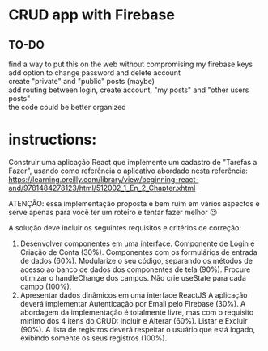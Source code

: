 # CRUD app with Firebase
## TO-DO
find a way to put this on the web without compromising my firebase keys  
add option to change password and delete account  
create "private" and "public" posts (maybe)  
add routing between login, create account, "my posts" and "other users posts"  
the code could be better organized


# instructions:
Construir uma aplicação React que implemente um cadastro de "Tarefas a Fazer", 
usando como referência o aplicativo abordado nesta referência: 
https://learning.oreilly.com/library/view/beginning-react-and/9781484278123/html/512002_1_En_2_Chapter.xhtml

ATENÇÃO: essa implementação proposta é bem ruim em vários 
aspectos e serve apenas para você ter um roteiro e tentar fazer melhor 😉

A solução deve incluir os seguintes requisitos e critérios de correção:

1. Desenvolver componentes em uma interface.
Componente de Login e Criação de Conta (30%).
Componentes com os formulários de entrada de dados (60%).
Modularize o seu código, separando os métodos de acesso ao banco de dados dos componentes de tela (90%).
Procure otimizar o handleChange dos campos. Não crie useState para cada campo (100%).
2. Apresentar dados dinâmicos em uma interface ReactJS
A aplicação deverá implementar Autenticação por Email pelo Firebase (30%).
A abordagem da implementação é totalmente livre, mas com o requisito mínimo dos 4 itens do CRUD:
Incluir e Alterar (60%).
Listar e Excluir (90%).
A lista de registros deverá respeitar o usuário que está logado, exibindo somente os seus registros (100%).